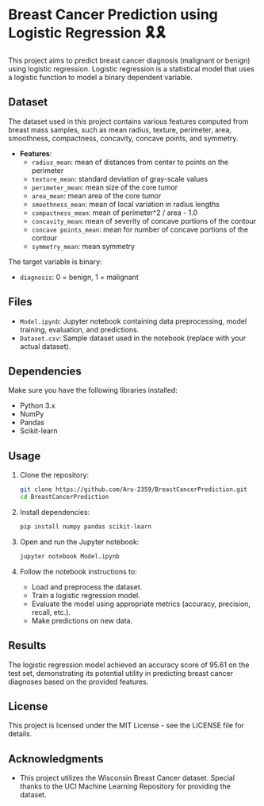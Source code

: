 # Breast Cancer Prediction using Logistic Regression 🎗️🎗️

This project aims to predict breast cancer diagnosis (malignant or benign) using logistic regression. Logistic regression is a statistical model that uses a logistic function to model a binary dependent variable.

## Dataset

The dataset used in this project contains various features computed from breast mass samples, such as mean radius, texture, perimeter, area, smoothness, compactness, concavity, concave points, and symmetry.

- **Features**:
  - `radius_mean`: mean of distances from center to points on the perimeter
  - `texture_mean`: standard deviation of gray-scale values
  - `perimeter_mean`: mean size of the core tumor
  - `area_mean`: mean area of the core tumor
  - `smoothness_mean`: mean of local variation in radius lengths
  - `compactness_mean`: mean of perimeter^2 / area - 1.0
  - `concavity_mean`: mean of severity of concave portions of the contour
  - `concave points_mean`: mean for number of concave portions of the contour
  - `symmetry_mean`: mean symmetry

The target variable is binary:
- `diagnosis`: 0 = benign, 1 = malignant

## Files

- `Model.ipynb`: Jupyter notebook containing data preprocessing, model training, evaluation, and predictions.
- `Dataset.csv`: Sample dataset used in the notebook (replace with your actual dataset).

## Dependencies

Make sure you have the following libraries installed:

- Python 3.x
- NumPy
- Pandas
- Scikit-learn
 
## Usage

1. Clone the repository:

   ```bash
   git clone https://github.com/Aru-2359/BreastCancerPrediction.git
   cd BreastCancerPrediction
   ```

2. Install dependencies:

   ```bash
   pip install numpy pandas scikit-learn
   ```

3. Open and run the Jupyter notebook:

   ```bash
   jupyter notebook Model.ipynb
   ```

4. Follow the notebook instructions to:
   - Load and preprocess the dataset.
   - Train a logistic regression model.
   - Evaluate the model using appropriate metrics (accuracy, precision, recall, etc.).
   - Make predictions on new data.

## Results

The logistic regression model achieved an accuracy score of 95.61 on the test set, demonstrating its potential utility in predicting breast cancer diagnoses based on the provided features.

## License

This project is licensed under the MIT License - see the LICENSE file for details.

## Acknowledgments

- This project utilizes the Wisconsin Breast Cancer dataset. Special thanks to the UCI Machine Learning Repository for providing the dataset.
